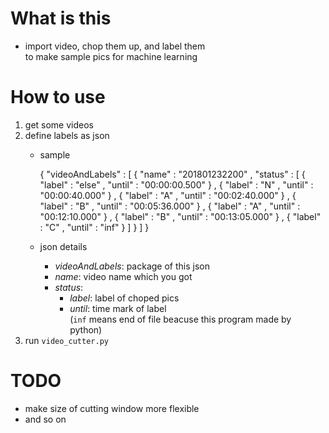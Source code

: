 # What is this  
   *  import video, chop them up, and label them  
      to make sample pics for machine learning  

# How to use  
   1. get some videos  
   1. define labels as json  
      *  sample  

            { "videoAndLabels" : [ { "name" : "201801232200"
                                   , "status" : [ { "label" : "else"
                                                  , "until" : "00:00:00.500"
                                                  }
                                                , { "label" : "N"
                                                  , "until" : "00:00:40.000"
                                                  }
                                                , { "label" : "A"
                                                  , "until" : "00:02:40.000"
                                                  }
                                                , { "label" : "B"
                                                  , "until" : "00:05:36.000"
                                                  }
                                                , { "label" : "A"
                                                  , "until" : "00:12:10.000"
                                                  }
                                                , { "label" : "B"
                                                  , "until" : "00:13:05.000"
                                                  }
                                                , { "label" : "C"
                                                  , "until" : "inf"
                                                  }
                                                ]
                                   }
                                 ]
            }

      *  json details
         +  *videoAndLabels*: package of this json  
         +  *name*: video name which you got  
         +  *status*:  
            -  *label*: label of choped pics  
            -  *until*: time mark of label  
               (`inf` means end of file beacuse this program made by python)  
   1. run `video_cutter.py`  

# TODO
   *  make size of cutting window more flexible  
   *  and so on

